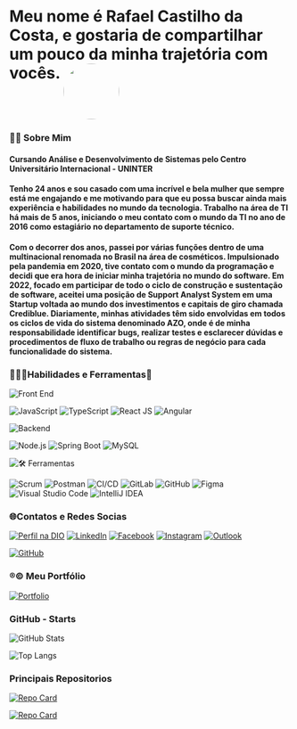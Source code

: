 # Meu nome é **Rafael Castilho da Costa**, e gostaria de compartilhar um pouco da minha trajetória com vocês. <img src="https://rafael-castilho-costa.github.io/meu-portfolio/asset/image/Rafael%20Castilho%203.jpeg" width="100" style="vertical-align: text-top; border-radius:50%; ">

### 👦🏻 **Sobre Mim**
#### Cursando Análise e Desenvolvimento de Sistemas pelo Centro Universitário Internacional - UNINTER
#### Tenho 24 anos e sou casado com uma incrível e bela mulher que sempre está me engajando e me motivando para que eu possa buscar ainda mais experiência e habilidades no mundo da tecnologia. Trabalho na área de TI há mais de 5 anos, iniciando o meu contato com o mundo da TI no ano de 2016 como estagiário no departamento de suporte técnico.
#### Com o decorrer dos anos, passei por várias funções dentro de uma multinacional renomada no Brasil na área de cosméticos. Impulsionado pela pandemia em 2020, tive contato com o mundo da programação e decidi que era hora de iniciar minha trajetória no mundo do software. Em 2022, focado em participar de todo o ciclo de construção e sustentação de software, aceitei uma posição de Support Analyst System em uma Startup voltada ao mundo dos investimentos e capitais de giro chamada Crediblue. Diariamente, minhas atividades têm sido envolvidas em todos os ciclos de vida do sistema denominado AZO, onde é de minha responsabilidade identificar bugs, realizar testes e esclarecer dúvidas e procedimentos de fluxo de trabalho ou regras de negócio para cada funcionalidade do sistema. 

### 👨🏻‍💻**Habilidades e Ferramentas**🔧
![Front End](https://img.shields.io/badge/Front%20End-%230078FF?style=flat-square&labelColor=%23414141&logo=html5&logoColor=white)

![JavaScript](https://img.shields.io/badge/JavaScript-%23EFD81D?style=flat-square&labelColor=%23414141&logo=javascript&logoColor=white)
![TypeScript](https://img.shields.io/badge/TypeScript-%23007ACC?style=flat-square&labelColor=%23414141&logo=typescript&logoColor=white)
![React JS](https://img.shields.io/badge/React%20JS-%2361DAFB?style=flat-square&labelColor=%23414141&logo=react&logoColor=white)
![Angular](https://img.shields.io/badge/Angular-%23DD0031?style=flat-square&labelColor=%23414141&logo=angular&logoColor=white)

![Backend](https://img.shields.io/badge/Backend-%230056D2?style=flat-square&labelColor=%23414141&logo=node.js&logoColor=white)

![Node.js](https://img.shields.io/badge/Node.js-%23339933?style=flat-square&labelColor=%23414141&logo=node.js&logoColor=white)
![Spring Boot](https://img.shields.io/badge/Spring%20Boot-%236DB33F?style=flat-square&labelColor=%23414141&logo=springboot&logoColor=white)
![MySQL](https://img.shields.io/badge/MySQL-%234479A1?style=flat-square&labelColor=%23414141&logo=mysql&logoColor=white)

![🛠️ Ferramentas](https://img.shields.io/badge/🛠️%20Ferramenta-%230056D2?style=flat-square&labelColor=%23414141&logo=tools&logoColor=white)

![Scrum](https://img.shields.io/badge/Scrum-%232196F3?style=flat-square&labelColor=%23414141&logo=scrum&logoColor=white)
![Postman](https://img.shields.io/badge/Postman-%23FF6C37?style=flat-square&labelColor=%23414141&logo=postman&logoColor=white)
![CI/CD](https://img.shields.io/badge/CI%2FCD-%232196F3?style=flat-square&labelColor=%23414141)
![GitLab](https://img.shields.io/badge/GitLab-%23FCA121?style=flat-square&labelColor=%23414141&logo=gitlab&logoColor=white)
![GitHub](https://img.shields.io/badge/GitHub-%23181717?style=flat-square&labelColor=%23414141&logo=github&logoColor=white)
![Figma](https://img.shields.io/badge/Figma-%23F24E1E?style=flat-square&labelColor=%23414141&logo=figma&logoColor=white)
![Visual Studio Code](https://img.shields.io/badge/Visual%20Studio%20Code-%23007ACC?style=flat-square&labelColor=%23414141&logo=visualstudiocode&logoColor=white)
![IntelliJ IDEA](https://img.shields.io/badge/IntelliJ%20IDEA-%23000000?style=flat-square&labelColor=%23414141&logo=intellijidea&logoColor=white)


### 🌐**Contatos e Redes Socias**

[![Perfil na DIO](https://img.shields.io/badge/Perfil%20na%20DIO-%230056D2?style=flat-square&labelColor=%23414141)]()
[![LinkedIn](https://img.shields.io/badge/LinkedIn-%230077B5?style=flat-square&labelColor=%23414141&logo=linkedin&logoColor=white)](https://www.linkedin.com/in/rafael-castilho-182781186/)
[![Facebook](https://img.shields.io/badge/Facebook-%231877F2?style=flat-square&labelColor=%23414141&logo=facebook&logoColor=white)](https://www.facebook.com/rafael.castilho.9026)
[![Instagram](https://img.shields.io/badge/Instagram-%23E4405F?style=flat-square&labelColor=%23414141&logo=instagram&logoColor=white)](https://www.instagram.com/_rcastilhoo/)
[![Outlook](https://img.shields.io/badge/Outlook-%230077B5?style=flat-square&labelColor=%23414141&logo=microsoft-outlook&logoColor=white)](mailto:rafaelcastilhodacosta@gmail.com)

[![GitHub](https://img.shields.io/badge/GitHub-%23181717?style=for-the-badge&labelColor=%23414141&logo=github&logoColor=white)](https://github.com/rafael-castilho-costa)


### ®️©️ **Meu Portfólio**

[![Portfolio](https://img.shields.io/badge/Portfolio-%230056D2?style=flat-square&labelColor=%23414141&logoWidth=100%)](https://rafael-castilho-costa.github.io/meu-portfolio/)

### **GitHub - Starts**

![GitHub Stats](https://github-readme-stats.vercel.app/api?username=rafael-castilho-costa&theme=transparent&bg_color=202A25&border_color=30A3DC&show_icons=true&icon_color=898952title_color=898952&text_color=898952)

![Top Langs](https://github-readme-stats-git-masterrstaa-rickstaa.vercel.app/api/top-langs/?username=rafael-castilho-costa&bg_color=202A25&border_color=30A3DC&title_color=898952&text_color=898952)

### **Principais Repositorios**

[![Repo Card](https://github-readme-stats.vercel.app/api/pin/?username=rafael-castilho-costa&repo=meu-portfolio&bg_color=202A25&border_color=30A3DC&show_icons=true&icon_color=898952&title_color=898952&text_color=898952)](https://github.com/SEUUSERNAME/SEUREPOSITORIO)

[![Repo Card](https://github-readme-stats.vercel.app/api/pin/?username=rafael-castilho-costa&repo=Game-JS&bg_color=202A25&border_color=30A3DC&show_icons=true&icon_color=898952&title_color=898952&text_color=898952)](https://github.com/SEUUSERNAME/SEUREPOSITORIO)
